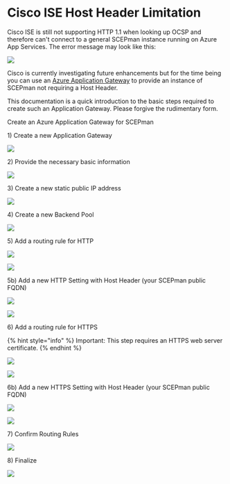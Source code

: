 # Cisco ISE Host Header Limitation

Cisco ISE is still not supporting HTTP 1.1 when looking up OCSP and therefore can't connect to a general SCEPman instance running on Azure App Services. The error message may look like this:

![](.gitbook/assets/cisco-ocsp-error.jpg)

Cisco is currently investigating future enhancements but for the time being you can use an [Azure Application Gateway](https://azure.microsoft.com/en-us/services/application-gateway/) to provide an instance of SCEPman not requiring a Host Header.

This documentation is a quick introduction to the basic steps required to create such an Application Gateway. Please forgive the rudimentary form.

Create an Azure Application Gateway for SCEPman

1\) Create a new Application Gateway

![](.gitbook/assets/screen-shot-2019-10-18-at-17.12.40.png)

2\) Provide the necessary basic information

![](.gitbook/assets/screen-shot-2019-10-18-at-17.13.55.png)

3\) Create a new static public IP address

![](.gitbook/assets/screen-shot-2019-10-18-at-17.14.19.png)

4\) Create a new Backend Pool

![](.gitbook/assets/screen-shot-2019-10-18-at-17.14.55.png)

5\) Add a routing rule for HTTP

![](.gitbook/assets/screen-shot-2019-10-18-at-17.15.36.png)

![](.gitbook/assets/screen-shot-2019-10-18-at-17.15.56.png)

5b\) Add a new HTTP Setting with Host Header \(your SCEPman public FQDN\)

![](.gitbook/assets/screen-shot-2019-10-18-at-17.16.21.png)

![](.gitbook/assets/screen-shot-2019-10-18-at-17.16.34.png)

6\) Add a routing rule for HTTPS

{% hint style="info" %}
Important: This step requires an HTTPS web server certificate.
{% endhint %}

![](.gitbook/assets/screen-shot-2019-10-18-at-17.17.34.png)

![](.gitbook/assets/screen-shot-2019-10-18-at-17.17.44.png)

6b\) Add a new HTTPS Setting with Host Header \(your SCEPman public FQDN\)

![](.gitbook/assets/screen-shot-2019-10-18-at-17.18.37.png)

![](.gitbook/assets/screen-shot-2019-10-18-at-17.18.47%20%281%29.png)

7\) Confirm Routing Rules

![](.gitbook/assets/screen-shot-2019-10-18-at-17.18.56.png)

8\) Finalize

![](.gitbook/assets/screen-shot-2019-10-18-at-17.19.13.png)
